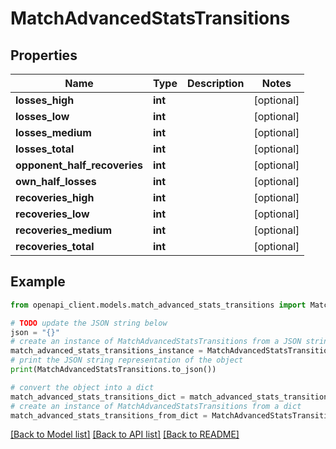 # MatchAdvancedStatsTransitions


## Properties

Name | Type | Description | Notes
------------ | ------------- | ------------- | -------------
**losses_high** | **int** |  | [optional] 
**losses_low** | **int** |  | [optional] 
**losses_medium** | **int** |  | [optional] 
**losses_total** | **int** |  | [optional] 
**opponent_half_recoveries** | **int** |  | [optional] 
**own_half_losses** | **int** |  | [optional] 
**recoveries_high** | **int** |  | [optional] 
**recoveries_low** | **int** |  | [optional] 
**recoveries_medium** | **int** |  | [optional] 
**recoveries_total** | **int** |  | [optional] 

## Example

```python
from openapi_client.models.match_advanced_stats_transitions import MatchAdvancedStatsTransitions

# TODO update the JSON string below
json = "{}"
# create an instance of MatchAdvancedStatsTransitions from a JSON string
match_advanced_stats_transitions_instance = MatchAdvancedStatsTransitions.from_json(json)
# print the JSON string representation of the object
print(MatchAdvancedStatsTransitions.to_json())

# convert the object into a dict
match_advanced_stats_transitions_dict = match_advanced_stats_transitions_instance.to_dict()
# create an instance of MatchAdvancedStatsTransitions from a dict
match_advanced_stats_transitions_from_dict = MatchAdvancedStatsTransitions.from_dict(match_advanced_stats_transitions_dict)
```
[[Back to Model list]](../README.md#documentation-for-models) [[Back to API list]](../README.md#documentation-for-api-endpoints) [[Back to README]](../README.md)


